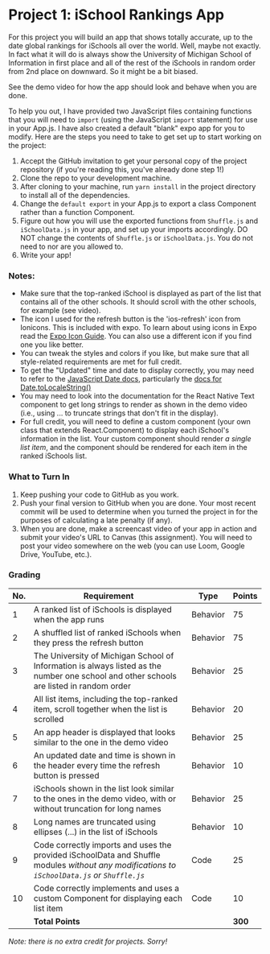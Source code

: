 # Project 1: iSchool Rankings App

For this project you will build an app that shows totally accurate, up to the date global rankings for iSchools all over the world. Well, maybe not exactly. In fact what it will do is always show the University of Michigan School of Information in first place and all of the rest of the iSchools in random order from 2nd place on downward. So it might be a bit biased.

See the demo video for how the app should look and behave when you are done.

To help you out, I have provided two JavaScript files containing functions that you will need to `import` (using the JavaScript `import` statement) for use in your App.js. I have also created a default "blank" expo app for you to modify. Here are the steps you need to take to get set up to start working on the project:

1. Accept the GitHub invitation to get your personal copy of the project repository (if you're reading this, you've already done step 1!)
2. Clone the repo to your development machine.
3. After cloning to your machine, run `yarn install` in the project directory to install all of the dependencies.
4. Change the `default export` in your App.js to export a class Component rather than a function Component.
5. Figure out how you will use the exported functions from `Shuffle.js` and `iSchoolData.js` in your app, and set up your imports accordingly. DO NOT change the contents of `Shuffle.js` or `iSchoolData.js`. You do not need to nor are you allowed to.
6. Write your app!

### Notes:
- Make sure that the top-ranked iSchool is displayed as part of the list that contains all of the other schools. It should scroll with the other schools, for example (see video).
- The icon I used for the refresh button is the 'ios-refresh' icon from Ionicons. This is included with expo. To learn about using icons in Expo read the [Expo Icon Guide](https://docs.expo.io/guides/icons/). You can also use a different icon if you find one you like better.
- You can tweak the styles and colors if you like, but make sure that all style-related requirements are met for full credit.
- To get the "Updated" time and date to display correctly, you may need to refer to the [JavaScript Date docs](https://www.w3schools.com/jsref/jsref_obj_date.asp), particularly the [docs for Date.toLocaleString()](https://www.w3schools.com/jsref/jsref_tolocalestring.asp)
- You may need to look into the documentation for the React Native Text component to get long strings to render as shown in the demo video (i.e., using ... to truncate strings that don't fit in the display).
- For full credit, you will need to define a custom component (your own class that extends React.Component) to display each iSchool's information in the list. Your custom component should render *a single list item*, and the component should be rendered for each item in the ranked iSchools list.

### What to Turn In
1. Keep pushing your code to GitHub as you work.
2. Push your final version to GitHub when you are done. Your most recent commit will be used to determine when you turned the project in for the purposes of calculating a late penalty (if any).
3. When you are done, make a screencast video of your app in action and submit your video's URL to Canvas (this assignment). You will need to post your video somewhere on the web (you can use Loom, Google Drive, YouTube, etc.). 

### Grading
| No. | Requirement | Type | Points |
| --- | --- | --- | --- |
| 1 | A ranked list of iSchools is displayed when the app runs | Behavior | 75 |
| 2 | A shuffled list of ranked iSchools when they press the refresh button | Behavior |	75 |
| 3 | The University of Michigan School of Information is always listed as the number one school and other schools are listed in random order	| Behavior | 25 |
| 4 | All list items, including the top-ranked item, scroll together when the list is scrolled | Behavior | 20 |
| 5 | An app header is displayed that looks similar to the one in the demo video | Behavior | 25 |
| 6 | An updated date and time is shown in the header every time the refresh button is pressed | Behavior | 10 |
| 7 | iSchools shown in the list look similar to the ones in the demo video, with or without truncation for long names | Behavior |	25 |
| 8 | Long names are truncated using ellipses (...) in the list of iSchools | Behavior |	10 |
| 9 | Code correctly imports and uses the provided iSchoolData and Shuffle modules _without any modifications to `iSchoolData.js` or `Shuffle.js`_ | Code | 25 |
| 10 | Code correctly implements and uses a custom Component for displaying each list item | Code |	10 |
|    | **Total Points** | |  **300** |

*Note: there is no extra credit for projects. Sorry!*

